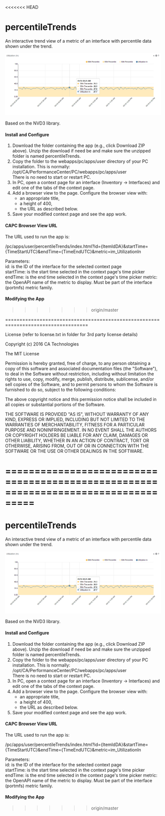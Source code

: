<<<<<<< HEAD
# percentileTrends
An interactive trend view of a metric of an interface with percentile data shown under the trend.

![Illustration of the percentileTrends app](percentileTrends_example.png)

Based on the NVD3 library.


#### Install and Configure

1. Download the folder containing the app (e.g., click Download ZIP above). Unzip the download if need be and make sure the unzipped folder is named percentileTrends.
2. Copy the folder to the webapps/pc/apps/user directory of your PC installation.  This is normally:  
        /opt/CA/PerformanceCenter/PC/webapps/pc/apps/user  
There is no need to start or restart PC.
3. In PC, open a context page for an interface (Inventory -> Interfaces) and edit one of the tabs of the context page.
4. Add a browser view to the page. Configure the browser view with:  
   * an appropriate title,  
   * a height of 400,  
   * the URL as described below.  
5. Save your modified context page and see the app work.

#### CAPC Browser View URL

The URL used to run the app is:

/pc/apps/user/percentileTrends/index.html?id={ItemIdDA}&startTime={TimeStartUTC}&endTime={TimeEndUTC}&metric=im_UtilizationIn

Parameters:  
id: is the ID of the interface for the selected context page  
startTime: is the start time selected in the context page's time picker  
endTime: is the end time selected in the context page's time picker
metric: the OpenAPI name of the metric to display.  Must be part of the interface (portmfs) metric family.

#### Modifying the App
>>>>>>> origin/master

===================================================================================

License (refer to license.txt in folder for 3rd party license details)

Copyright (c) 2016 CA Technologies
 
The MIT License

Permission is hereby granted, free of charge, to any person obtaining a copy of this software and associated documentation files (the "Software"), to deal in the Software without restriction, including without limitation the rights to use, copy, modify, merge, publish, distribute, sublicense, and/or sell copies of the Software, and to permit persons to whom the Software is furnished to do so, subject to the following conditions:
 
The above copyright notice and this permission notice shall be included in all copies or substantial portions of the Software.
 
THE SOFTWARE IS PROVIDED "AS IS", WITHOUT WARRANTY OF ANY KIND, EXPRESS OR
IMPLIED, INCLUDING BUT NOT LIMITED TO THE WARRANTIES OF MERCHANTABILITY,
FITNESS FOR A PARTICULAR PURPOSE AND NONINFRINGEMENT. IN NO EVENT SHALL THE
AUTHORS OR COPYRIGHT HOLDERS BE LIABLE FOR ANY CLAIM, DAMAGES OR OTHER
LIABILITY, WHETHER IN AN ACTION OF CONTRACT, TORT OR OTHERWISE, ARISING FROM,
OUT OF OR IN CONNECTION WITH THE SOFTWARE OR THE USE OR OTHER DEALINGS IN
THE SOFTWARE.

===================================================================================
=======
# percentileTrends
An interactive trend view of a metric of an interface with percentile data shown under the trend.

![Illustration of the percentileTrends app](percentileTrends_example.png)

Based on the NVD3 library.


#### Install and Configure

1. Download the folder containing the app (e.g., click Download ZIP above). Unzip the download if need be and make sure the unzipped folder is named percentileTrends.
2. Copy the folder to the webapps/pc/apps/user directory of your PC installation.  This is normally:  
        /opt/CA/PerformanceCenter/PC/webapps/pc/apps/user  
There is no need to start or restart PC.
3. In PC, open a context page for an interface (Inventory -> Interfaces) and edit one of the tabs of the context page.
4. Add a browser view to the page. Configure the browser view with:  
   * an appropriate title,  
   * a height of 400,  
   * the URL as described below.  
5. Save your modified context page and see the app work.

#### CAPC Browser View URL

The URL used to run the app is:

/pc/apps/user/percentileTrends/index.html?id={ItemIdDA}&startTime={TimeStartUTC}&endTime={TimeEndUTC}&metric=im_UtilizationIn

Parameters:  
id: is the ID of the interface for the selected context page  
startTime: is the start time selected in the context page's time picker  
endTime: is the end time selected in the context page's time picker
metric: the OpenAPI name of the metric to display.  Must be part of the interface (portmfs) metric family.

#### Modifying the App
>>>>>>> origin/master
